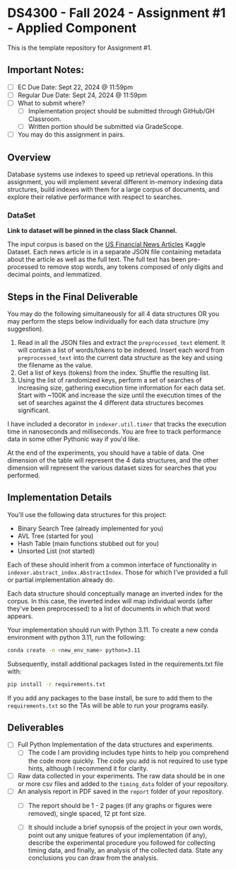 # DS4300 - Fall 2024 - Assignment #1 - Applied Component

This is the template repository for Assignment #1. 

## Important Notes:

- [ ] EC Due Date: Sept 22, 2024 @ 11:59pm
- [ ] Regular Due Date: Sept 24, 2024 @ 11:59pm
- [ ] What to submit where?
  - [ ] Implementation project should be submitted through GitHub/GH Classroom.
  - [ ] Written portion should be submitted via GradeScope.
- [ ] You may do this assignment in pairs. 

## Overview

Database systems use indexes to speed up retrieval operations.  In this assignment, you will implement several different in-memory indexing data structures, build indexes with them for a large corpus of documents, and explore their relative performance with respect to searches. 

### DataSet

**Link to dataset will be pinned in the class Slack Channel.**

The input corpus is based on the [US Financial News Articles](https://www.kaggle.com/datasets/jeet2016/us-financial-news-articles) Kaggle Dataset. Each news article is in a separate JSON file containing metadata about the article as well as the full text.  The full text has been pre-processed to remove stop words, any tokens composed of only digits and decimal points, and lemmatized. 

## Steps in the Final Deliverable

You may do the following simultaneously for all 4 data structures OR you may perform the steps below individually for each data structure (my suggestion).

1. Read in all the JSON files and extract the `preprocessed_text` element. It will contain a list of words/tokens to be indexed.  Insert each word from `preprocessed_text` into the current data structure as the key and using the filename as the value. 
1. Get a list of keys (tokens) from the index. Shuffle the resulting list. 
1. Using the list of randomized keys, perform a set of searches of increasing size, gathering execution time information for each data set. Start with ~100K and increase the size until the execution times of the set of searches against the 4 different data structures becomes significant.  

I have included a decorator in `indexer.util.timer` that tracks the execution time in nanoseconds and milliseconds.  You are free to track performance data in some other Pythonic way if you'd like.  

At the end of the experiments, you should have a table of data.  One dimension of the table will represent the 4 data structures, and the other dimension will represent the various dataset sizes for searches that you performed. 


## Implementation Details

You'll use the following data structures for this project:
- Binary Search Tree (already implemented for you)
- AVL Tree (started for you)
- Hash Table (main functions stubbed out for you)
- Unsorted List (not started)

Each of these should inherit from a common interface of functionality in `indexer.abstract_index.AbstractIndex`. Those for which I've provided a full or partial implementation already do. 

Each data structure should conceptually manage an inverted index for the corpus. In this case, the inverted index will map individual words (after they've been preprocessed) to a list of documents in which that word appears.

Your implementation should run with Python 3.11.  To create a new conda environment with python 3.11, run the following: 

```bash
conda create -n <new_env_name> python=3.11
```

Subsequently, install additional packages listed in the requirements.txt file with:
```bash
pip install -r requirements.txt
```

If you add any packages to the base install, be sure to add them to the `requirements.txt` so the TAs will be able to run your programs easily. 


## Deliverables 

- [ ] Full Python Implementation of the data structures and experiments. 
  - [ ] The code I am providing includes type hints to help you comprehend the code more quickly.  The code you add is not required to use type hints, although I recommend it for clarity. 
- [ ] Raw data collected in your experiments.  The raw data should be in one or more csv files and added to the `timing_data` folder of your repository.
- [ ] An analysis report in PDF saved in the `report` folder of your repository.
  - [ ] The report should be 1 - 2 pages (if any graphs or figures were removed), single spaced, 12 pt font size. 
  - [ ] It should include a brief synopsis of the project in your own words, point out any unique features of your implementation (if any), describe the experimental procedure you followed for collecting timing data, and finally, an analysis of the collected data. State any conclusions you can draw from the analysis. 

